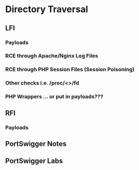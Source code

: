 # Directory Traversal

## LFI

### Payloads

### RCE through Apache/Nginx Log Files

### RCE through PHP Session Files (Session Poisoning)

### Other checks i.e. /proc/<>/fd

### PHP Wrappers ... or put in payloads???

## RFI

### Payloads

## PortSwigger Notes

## PortSwigger Labs

